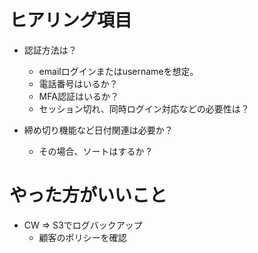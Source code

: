 # ヒアリング項目
- 認証方法は？
  - emailログインまたはusernameを想定。
  - 電話番号はいるか？
  - MFA認証はいるか？
  - セッション切れ、同時ログイン対応などの必要性は？

- 締め切り機能など日付関連は必要か？
  - その場合、ソートはするか ?

# やった方がいいこと
- CW => S3でログバックアップ
  - 顧客のポリシーを確認


